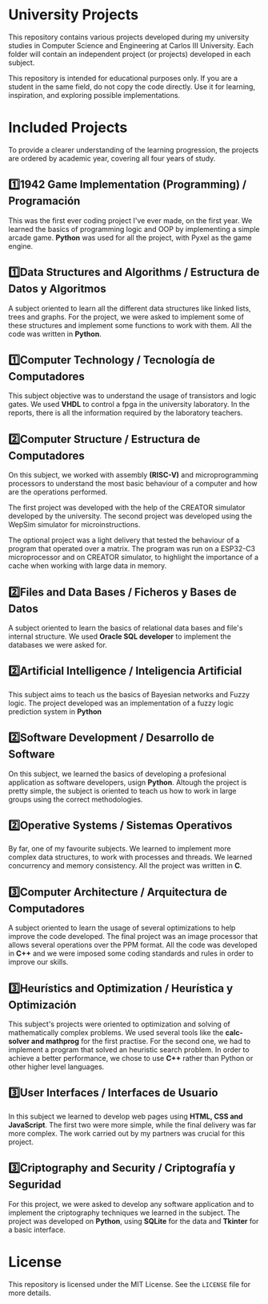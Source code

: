 # University Projects
This repository contains various projects developed during my university studies in Computer Science and Engineering at Carlos III University. Each folder will contain an independent project (or projects) developed in each subject.

This repository is intended for educational purposes only. If you are a student in the same field, do not copy the code directly. Use it for learning, inspiration, and exploring possible implementations.

# Included Projects
To provide a clearer understanding of the learning progression, the projects are ordered by academic year, covering all four years of study.

## 1️⃣1942 Game Implementation (Programming) / Programación
This was the first ever coding project I've ever made, on the first year. We learned the basics of programming logic and OOP by implementing a simple arcade game. **Python** was used for all the project, with Pyxel as the game engine.

## 1️⃣Data Structures and Algorithms / Estructura de Datos y Algoritmos
A subject oriented to learn all the different data structures like linked lists, trees and graphs. For the project, we were asked to implement some of these structures and implement some functions to work with them. All the code was written in **Python**.

## 1️⃣Computer Technology / Tecnología de Computadores
This subject objective was to understand the usage of transistors and logic gates. We used **VHDL** to control a fpga in the university laboratory. In the reports, there is all the information required by the laboratory teachers.

## 2️⃣Computer Structure / Estructura de Computadores
On this subject, we worked with assembly **(RISC-V)** and microprogramming processors to understand the most basic behaviour of a computer and how are the operations performed. 

The first project was developed with the help of the CREATOR simulator developed by the university. The second project was developed using the WepSim simulator for microinstructions.

The optional project was a light delivery that tested the behaviour of a program that operated over a matrix. The program was run on a ESP32-C3 microprocessor and on CREATOR simulator, to highlight the importance of a cache when working with large data in memory.

## 2️⃣Files and Data Bases / Ficheros y Bases de Datos
A subject oriented to learn the basics of relational data bases and file's internal structure. We used **Oracle SQL developer** to implement the databases we were asked for.

## 2️⃣Artificial Intelligence / Inteligencia Artificial
This subject aims to teach us the basics of Bayesian networks and Fuzzy logic. The project developed was an implementation of a fuzzy logic prediction system in **Python**

## 2️⃣Software Development / Desarrollo de Software
On this subject, we learned the basics of developing a profesional application as software developers, usign **Python**. Altough the project is pretty simple, the subject is oriented to teach us how to work in large groups using the correct methodologies.

## 2️⃣Operative Systems / Sistemas Operativos
By far, one of my favourite subjects. We learned to implement more complex data structures, to work with processes and threads. We learned concurrency and memory consistency. All the project was written in **C**.

## 3️⃣Computer Architecture / Arquitectura de Computadores
A subject oriented to learn the usage of several optimizations to help improve the code developed. The final project was an image processor that allows several operations over the PPM format. All the code was developed in **C++** and we were imposed some coding standards and rules in order to improve our skills.

## 3️⃣Heurístics and Optimization / Heurística y Optimización
This subject's projects were oriented to optimization and solving of mathematically complex problems. We used several tools like the **calc-solver and mathprog** for the first practise. For the second one, we had to implement a program that solved an heuristic search problem. In order to achieve a better performance, we chose to use **C++** rather than Python or other higher level languages.

## 3️⃣User Interfaces / Interfaces de Usuario
In this subject we learned to develop web pages using **HTML, CSS and JavaScript**. The first two were more simple, while the final delivery was far more complex. The work carried out by my partners was crucial for this project.

## 3️⃣Criptography and Security / Criptografía y Seguridad
For this project, we were asked to develop any software application and to implement the criptography techniques we learned in the subject. The project was developed on **Python**, using **SQLite** for the data and **Tkinter** for a basic interface.

# License
This repository is licensed under the MIT License. See the `LICENSE` file for more details.
